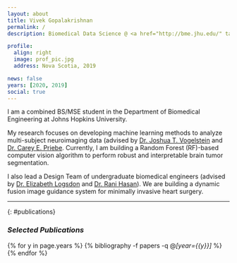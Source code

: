 ```yaml
---
layout: about
title: Vivek Gopalakrishnan
permalink: /
description: Biomedical Data Science @ <a href="http://bme.jhu.edu/" target="_blank">JHU BME</a>

profile:
  align: right
  image: prof_pic.jpg
  address: Nova Scotia, 2019

news: false
years: [2020, 2019]
social: true
---
```


I am a combined BS/MSE student in the Department of Biomedical Engineering at Johns Hopkins University.

My research focuses on developing machine learning methods to analyze multi-subject neuroimaging data (advised by [Dr. Joshua T. Vogelstein](https://jovo.me) and [Dr. Carey E. Priebe](https://www.ams.jhu.edu/~priebe/).
Currently, I am building a Random Forest (RF)-based computer vision algorithm to perform robust and interpretable brain tumor segmentation.

I also lead a Design Team of undergraduate biomedical engineers (advised by [Dr. Elizabeth Logsdon](https://www.bme.jhu.edu/faculty_staff/elizabeth-logsdon-phd/) and [Dr. Rani Hasan](https://www.hopkinsmedicine.org/profiles/results/directory/profile/1571333/rani-hasan)). 
We are building a dynamic fusion image guidance system for minimally invasive heart surgery.

---

{: #publications}
### _Selected Publications_

{% for y in page.years %}
  {% bibliography -f papers -q @*[year={{y}}]* %}
{% endfor %}
